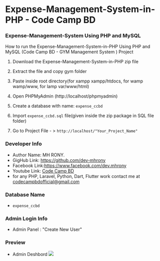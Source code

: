 # Expense-Management-System-in-PHP - Code Camp BD
### Expense-Management-System Using PHP and MySQL


How to run the Expense-Management-System-in-PHP Using PHP and MySQL (Code Camp BD - GYM  Management System ) Project

1. Download the Expense-Management-System-in-PHP zip file

2. Extract the file and copy gym folder

3. Paste inside root directory(for xampp xampp/htdocs, for wamp wamp/www, for lamp var/www/html)

4. Open PHPMyAdmin (http://localhost/phpmyadmin)

5. Create a database with name: `expense_ccbd`

6. Import `expense_ccbd.sql` file(given inside the zip package in SQL file folder)

7. Go to Project File - > `http://localhost/"Your_Project_Name"`


### Developer Info

- Author Name: MH RONY.
- GigHub Link: https://github.com/dev-mhrony
- Facebook Link:https://www.facebook.com/dev.mhrony
- Youtube Link: <a href = "https://www.youtube.com/@codecampbdofficial"> Code Camp BD</a>
- for any PHP, Laravel, Python, Dart, Flutter work contact me at codecampbdofficial@gmail.com


### Database Name
- `expense_ccbd`


### Admin Login Info
 - Admin Panel  : "Create New User"

### Preview
 - Admin Deshbord
    <img src="screen/image.png">
